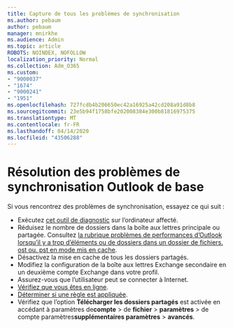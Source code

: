 ```yaml
---
title: Capture de tous les problèmes de synchronisation
ms.author: pebaum
author: pebaum
manager: mnirkhe
ms.audience: Admin
ms.topic: article
ROBOTS: NOINDEX, NOFOLLOW
localization_priority: Normal
ms.collection: Adm_O365
ms.custom:
- "9000037"
- "1674"
- "9000241"
- "1951"
ms.openlocfilehash: 727fcdb4b206650ec42a16925a42cd208a91d8b8
ms.sourcegitcommit: 23e5b94f1758bfe202008384e300b81816975375
ms.translationtype: MT
ms.contentlocale: fr-FR
ms.lasthandoff: 04/14/2020
ms.locfileid: "43506288"
---
```

# <a name="basic-outlook-sync-troubleshooting"></a>Résolution des problèmes de synchronisation Outlook de base

Si vous rencontrez des problèmes de synchronisation, essayez ce qui suit :

- Exécutez [cet outil de diagnostic](https://aka.ms/sara-outlooksendreceive) sur l’ordinateur affecté.
- Réduisez le nombre de dossiers dans la boîte aux lettres principale ou partagée. Consultez [la rubrique problèmes de performances d’Outlook lorsqu’il y a trop d’éléments ou de dossiers dans un dossier de fichiers. ost ou. pst en mode mis en cache](https://support.microsoft.com/help/2768656/outlook-performance-issues-when-there-are-too-many-items-or-folders-in).
- Désactivez la mise en cache de tous les dossiers partagés.
- Modifiez la configuration de la boîte aux lettres Exchange secondaire en un deuxième compte Exchange dans votre profil.
- Assurez-vous que l’utilisateur peut se connecter à Internet. 
- [Vérifiez que vous êtes en ligne](https://support.office.com/article/2460e4a8-16c7-47fc-b204-b1549275aac9).
- [Déterminer si une règle est appliquée](https://support.office.com/article/C24F5DEA-9465-4DF4-AD17-A50704D66C59).
- Vérifiez que l’option **Télécharger les dossiers partagés** est activée en accédant à paramètres de**compte** > de **fichier** > **paramètres** > de compte paramètres**supplémentaires paramètres** > **avancés**.
